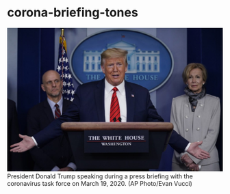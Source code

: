 # corona-briefing-tones

![alt text](imgs/trump_task_force.jpg)
President Donald Trump speaking during a press briefing with the coronavirus task force on March 19, 2020. (AP Photo/Evan Vucci)

